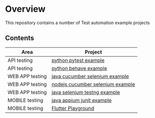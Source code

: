 # Overview
This repository contains a number of Test automation example projects


## Contents

|**Area** | **Project**  |
|---       | ---         |
| API testing |  [python pytest example](apitester/pytest-nasa)        |
| API testing |  [python behave example](apitester/python-behave)      |
| WEB APP testing | [java cucumber selenium example](webtester/java)      |
| WEB APP testing | [nodejs cucumber selenium example](webtester/nodejs)      |
| WEB APP testing | [java selenium testng example](webtester/login-tester-testng-selenium)      |
| MOBILE testing | [java appium junit example](mobiletester/appium-java-tester)      |
| MOBILE testing | [Flutter Playground](flutter-playground) |
